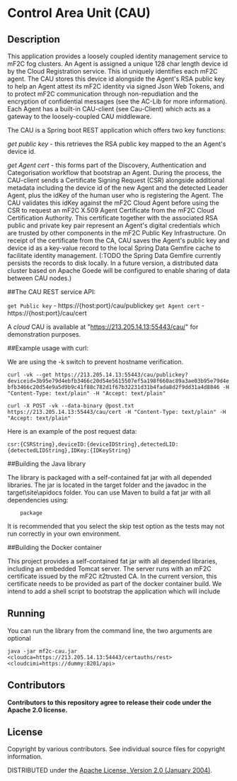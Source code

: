 # Control Area Unit (CAU)

## Description

This application provides a loosely coupled identity management service to mF2C fog clusters.  An Agent is assigned 
a unique 128 char length device id by the Cloud Registration service.  This id uniquely identifies each mF2C agent.
The CAU stores this device id alongside the Agent's RSA public key to help an Agent attest its mF2C identity 
via signed Json Web Tokens, and to protect mF2C communication through non-repudiation and the encryption of confidential 
messages (see the AC-Lib for more information).  Each Agent has a built-in CAU-client (see Cau-Client) which acts as a 
gateway to the loosely-coupled CAU middleware.

The CAU is a Spring boot REST application which offers two key functions:

*get public key* - this retrieves the RSA public key mapped to the an Agent's device id.  

*get Agent cert* - this forms part of the Discovery, Authentication and Categorisation workflow that
bootstrap an Agent.  During the process, the CAU-client sends a Certificate Signing Request (CSR)
alongside additional metadata including the device id of the new Agent and the detected Leader Agent, 
plus the idKey of the human user who is registering the Agent.   The CAU validates this idKey against 
the mF2C Cloud Agent before using the CSR to request an mF2C X.509 Agent Certificate from the mF2C 
Cloud Certification Authority.  This certificate together with the associated RSA public and private
key pair represent an Agent's digital credentials which are trusted by other components in the mF2C
Public Key Infrastructure.  On receipt of the certificate from the CA, CAU saves the Agent's public key 
and device id as a key-value record to the local Spring Data Gemfire cache to facilitate identity management.
(:TODO the Spring Data Gemfire currently persists the records to disk locally.  In a future version, 
a distributed data cluster based on Apache Goede will be configured to enable sharing of data between CAU nodes.) 

##The CAU REST service API:

`get Public key` - https://{host:port}/cau/publickey
`get Agent cert` - https://{host:port}/cau/cert

A *cloud* CAU is available at "https://213.205.14.13:55443/cau/" for demonstration purposes.

##Example usage with curl:

We are using the -k switch to prevent hostname verification.

`curl -vk --get https://213.205.14.13:55443/cau/publickey?deviceid=3b95e79d4ebfb3466c20d54e5615507ef5a198f660ac89a3ae03b95e79d4ebfb3466c20d54e9a5d9b9c41f88c782d1f67b32231d31b4fada8d2f9dd31a4d8846 -H "Content-Type: text/plain" -H "Accept: text/plain"`

`curl -X POST -vk --data-binary @post.txt https://213.205.14.13:55443/cau/cert -H "Content-Type: text/plain" -H "Accept: text/plain"`

Here is an example of the post request data:

`csr:{CSRString},deviceID:{deviceIDString},detectedLID:{detectedLIDString},IDKey:{IDKeyString}`

 

##Building the Java library

The library is packaged with a self-contained fat jar with all depended libraries.  The jar is located in the target folder and the javadoc in the target\site\apidocs folder.  You can use Maven to build a fat jar with all dependencies using:

		package

It is recommended that you select the skip test option as the tests may not run correctly in your own environment. 


##Building the Docker container

This project provides a self-contained fat jar with all depended libraries, including an embedded Tomcat server.
The server runs with an mF2C certificate issued by the mF2C it2trusted CA.  In the current version, this certificate
needs to be provided as part of the docker container build.  We intend to add a shell script to bootstrap the application
which will include 

## Running

You can run the library from the command line, the two arguments are optional

	java -jar mf2c-cau.jar <cloudca=https://213.205.14.13:54443/certauths/rest> <cloudcimi=https://dummy:8201/api>


## Contributors

**Contributors to this repository agree to release their code under
the Apache 2.0 license.**

## License

Copyright by various contributors.  See individual source files for
copyright information.  

DISTRIBUTED under the [Apache License, Version 2.0 (January
2004)](http://www.apache.org/licenses/LICENSE-2.0).